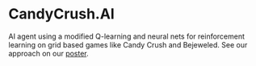 # CandyCrush.AI

AI agent using a modified Q-learning and neural nets for reinforcement learning on grid based games like Candy Crush and Bejeweled. See our approach on our [poster](https://github.com/karan1149/candy-crush-rl/raw/master/candy-crush-poster.pdf).
